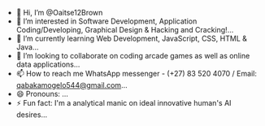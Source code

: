 - 👋 Hi, I’m @Oaitse12Brown
- 👀 I’m interested in Software Development, Application Coding/Developing, Graphical Design & Hacking and Cracking!...
- 🌱 I’m currently learning Web Development, JavaScript, CSS, HTML & Java...
- 💞️ I’m looking to collaborate on coding arcade games as well as online data applications...
- 📫 How to reach me WhatsApp messenger - (+27) 83 520 4070 / Email: qabakamogelo544@gmail.com...
- 😄 Pronouns: ...
- ⚡ Fun fact: I'm a analytical manic on ideal innovative human's AI desires...

<!---
Oaitse12Brown/Oaitse12Brown is a ✨ special ✨ repository because its `README.md` (this file) appears on your GitHub profile.
You can click the Preview link to take a look at your changes.
--->
